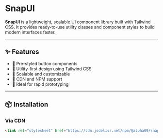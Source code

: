 # SnapUI

**SnapUI** is a lightweight, scalable UI component library built with Tailwind CSS. It provides ready-to-use utility classes and component styles to build modern interfaces faster.

---

## ✨ Features

- 🔹 Pre-styled button components
- 🔹 Utility-first design using Tailwind CSS
- 🔹 Scalable and customizable
- 🔹 CDN and NPM support
- 🔹 Ideal for rapid prototyping

---

## 📦 Installation

### Via CDN

```html
<link rel="stylesheet" href="https://cdn.jsdelivr.net/npm/@alpha09/snapui@1.0.0/dist/snapui.css" />
